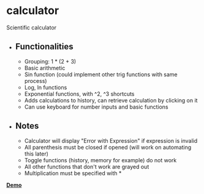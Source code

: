 # calculator
Scientific calculator

* ## Functionalities
    * Grouping: 1 * (2 + 3)
    * Basic arithmetic
    * Sin function (could implement other trig functions with same process)
    * Log, ln functions
    * Exponential functions, with ^2, ^3 shortcuts
    * Adds calculations to history, can retrieve calculation by clicking on it
    * Can use keyboard for number inputs and basic functions
			
* ## Notes
    * Calculator will display "Error with Expression" if expression is invalid
    * All parenthesis must be closed if opened (will work on automating this later)
    * Toggle functions (history, memory for example) do not work
    * All other functions that don't work are grayed out
    * Multiplication must be specified with *

[**Demo**](https://unasimov.github.io/calculator/)
